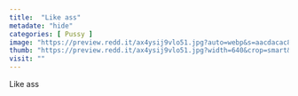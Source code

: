 ```yaml
---
title:  "Like ass"
metadate: "hide"
categories: [ Pussy ]
image: "https://preview.redd.it/ax4ysij9vlo51.jpg?auto=webp&s=aacdacac8fc4edc79b67d24bc63a8cdb5166105c"
thumb: "https://preview.redd.it/ax4ysij9vlo51.jpg?width=640&crop=smart&auto=webp&s=09efe4f4c82c439978c3b8f668b647ac83f1a378"
visit: ""
---
```

Like ass
